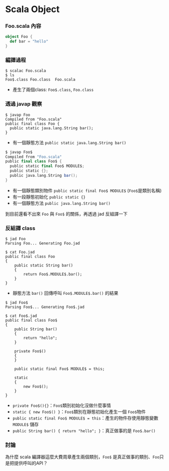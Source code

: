 # Scala Object

### Foo.scala 內容
```scala
object Foo {
  def bar = "hello"
}
```

### 編譯過程
```shell
$ scalac Foo.scala
$ ls
Foo$.class Foo.class  Foo.scala
```
- 產生了兩個class: `Foo$.class`, `Foo.class`

### 透過 javap 觀察
```shell
$ javap Foo
Compiled from "Foo.scala"
public final class Foo {
  public static java.lang.String bar();
}
```
- 有一個靜態方法 `public static java.lang.String bar()`

```scala
$ javap Foo$
Compiled from "Foo.scala"
public final class Foo$ {
  public static final Foo$ MODULE$;
  public static {};
  public java.lang.String bar();
}
```
- 有一個靜態類別物件 `public static final Foo$ MODULE$` (`Foo$`是類別名稱)
- 有一段靜態初始化 `public static {}`
- 有一個靜態方法 `public java.lang.String bar()`

到目前還看不出來 `Foo` 與 `Foo$` 的關係，再透過 jad 反組譯一下

### 反組譯 class
```shell
$ jad Foo
Parsing Foo... Generating Foo.jad

$ cat Foo.jad
public final class Foo
{
    public static String bar()
    {
        return Foo$.MODULE$.bar();
    }
}
```
- 靜態方法 `bar()` 回傳呼叫 `Foo$.MODULE$.bar()` 的結果

```shell
$ jad Foo$
Parsing Foo$... Generating Foo$.jad

$ cat Foo$.jad
public final class Foo$
{
    public String bar()
    {
        return "hello";
    }

    private Foo$()
    {
    }

    public static final Foo$ MODULE$ = this;

    static
    {
        new Foo$();
    }
}
```
- `private Foo$(){}`：`Foo$`類別初始化沒做什麼事情
- `static { new Foo$() }`：`Foo$`類別在靜態初始化產生一個 `Foo$`物件
- `public static final Foo$ MODULE$ = this`：產生的物件存使用靜態變數 `MODULE$` 儲存
- `public String bar() { return "hello"; }`：真正做事的是 `Foo$.bar()`

### 討論
為什麼 scala 編譯器這麼大費周章產生兩個類別，`Foo$` 是真正做事的類別、`Foo`只是把提供呼叫的API？

